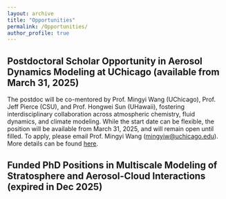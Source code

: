 ```yaml
---
layout: archive
title: "Opportunities"
permalink: /Opportunities/
author_profile: true
---
```


Postdoctoral Scholar Opportunity in Aerosol Dynamics Modeling at UChicago (available from March 31, 2025)
--
The postdoc will be co-mentored by Prof. Mingyi Wang (UChicago), Prof. Jeff Pierce (CSU), and Prof. Hongwei Sun (UHawaii), fostering interdisciplinary collaboration across atmospheric chemistry, fluid dynamics, and climate modeling.
While the start date can be flexible, the position will be available from March 31, 2025, and will remain open until filled. To apply, please email Prof. Mingyi Wang (mingyiw@uchicago.edu).
More details can be found [here](https://hongwei8sun.github.io/files/Postdoc_WangLab_UChicago_Modeling_2025.pdf).


Funded PhD Positions in Multiscale Modeling of Stratosphere and Aerosol-Cloud Interactions (expired in Dec 2025)
--


